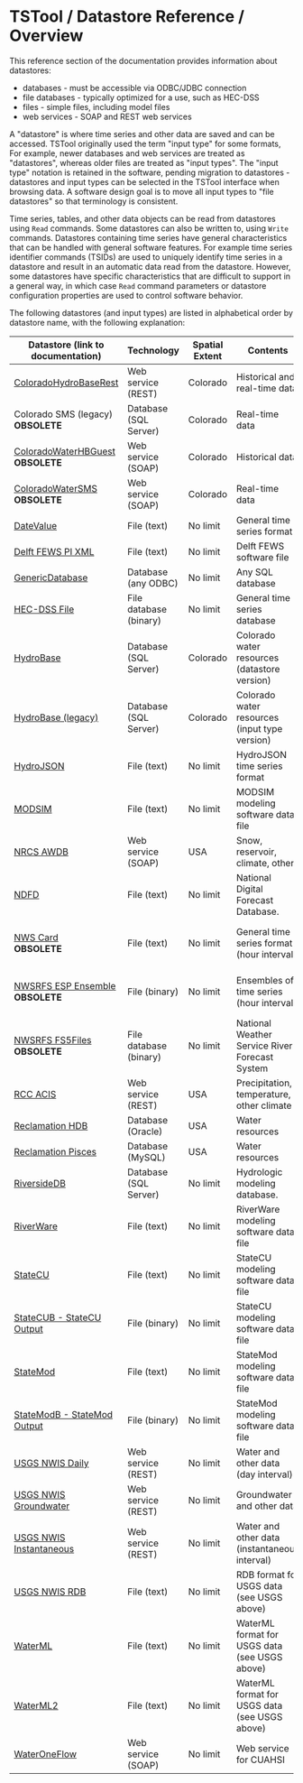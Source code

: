 # TSTool / Datastore Reference / Overview #

This reference section of the documentation provides information about datastores:

* databases - must be accessible via ODBC/JDBC connection
* file databases - typically optimized for a use, such as HEC-DSS
* files - simple files, including model files
* web services - SOAP and REST web services

A "datastore" is where time series and other data are saved and can be accessed.
TSTool originally used the term "input type" for some formats,
For example, newer databases and web services are treated as "datastores",
whereas older files are treated as "input types".
The "input type" notation is retained in the software,
pending migration to datastores - datastores and input types
can be selected in the TSTool interface when browsing data.
A software design goal is to move all input types to "file datastores" so that terminology is consistent.

Time series, tables, and other data objects can be read from datastores using `Read` commands.
Some datastores can also be written to, using `Write` commands.
Datastores containing time series have general characteristics that can be handled with general software features.
For example time series identifier commands (TSIDs) are used to uniquely identify time series in
a datastore and result in an automatic data read from the datastore.
However, some datastores have specific characteristics that are difficult to support in a general way,
in which case `Read` command parameters or datastore configuration properties are used to control software behavior.

The following datastores (and input types) are listed in alphabetical order by datastore name, with the following explanation:

| **Datastore (link to documentation)**                                        | **Technology**         | **Spatial Extent** | **Contents**                                   | **Documentation Status** |
|--|--|--|--|--|
| [ColoradoHydroBaseRest](ColoradoHydroBaseRest/ColoradoHydroBaseRest.md)      | Web service (REST)     | Colorado           | Historical and real-time data                  | New - in process |
| Colorado SMS (legacy)<br>**OBSOLETE**                                        | Database (SQL Server)  | Colorado           | Real-time data                                 | **not yet migrated** - no longer used |
| [ColoradoWaterHBGuest](ColoradoWaterHBGuest/ColoradoWaterHBGuest.md)<br>**OBSOLETE**| Web service (SOAP)     | Colorado           | Historical data                         | Migrated |
| [ColoradoWaterSMS](ColoradoWaterSMS/ColoradoWaterSMS.md)<br>**OBSOLETE**     | Web service (SOAP)     | Colorado           | Real-time data                                 | Migrated |
| [DateValue](DateValue/DateValue.md)                                          | File (text)            | No limit           | General time series format                     | Migrated |
| [Delft FEWS PI XML](Delft-FEWS-PI-XML/Delft-FEWS-PI-XML.md)                  | File (text)            | No limit           | Delft FEWS software file                       | Migrated |
| [GenericDatabase](GenericDatabase/GenericDatabase.md)                        | Database (any ODBC)    | No limit           | Any SQL database                               | Migrated |
| [HEC-DSS File](HEC-DSS/HEC-DSS.md)                                           | File database (binary) | No limit           | General time series database                   | Migrated |
| [HydroBase](CO-HydroBase/CO-HydroBase.md)                                    | Database (SQL Server)  | Colorado           | Colorado water resources (datastore version)   | Migrated |
| [HydroBase (legacy)](CO-HydroBase-legacy/CO-HydroBase-legacy.md)             | Database (SQL Server)  | Colorado           | Colorado water resources (input type version)  | Use [HydroBase datastore](CO-HydroBase/CO-HydroBase.md) documentation. |
| [HydroJSON](HydroJSON/HydroJSON.md)                                          | File (text)            | No limit           | HydroJSON time series format                   | Migrated |
| [MODSIM](MODSIM/MODSIM.md)                                                   | File (text)            | No limit           | MODSIM modeling software data file             | Migrated |
| [NRCS AWDB](NRCS-AWDB/NRCS-AWDB.md)                                          | Web service (SOAP)     | USA                | Snow, reservoir, climate, other                | Migrated |
| [NDFD](NDFD/NDFD.md)                                                         | File (text)            | No limit           | National Digital Forecast Database.            | **not yet migrated (placeholder)**|
| [NWS Card](NWS-NWSRFS/NWS-NWSRFS.md)<br>**OBSOLETE**                         | File (text)            | No limit           | General time series format (hour interval)     | **not yet migrated - being phased out**     |
| [NWSRFS ESP Ensemble](NWS-NWSRFS/NWS-NWSRFS.md)<br>**OBSOLETE**              | File (binary)          | No limit           | Ensembles of time series (hour interval)       | **not yet migrated - being phased out**     |
| [NWSRFS FS5Files](NWS-NWSRFS/NWS-NWSRFS.md)<br>**OBSOLETE**                  | File database (binary) | No limit           | National Weather Service River Forecast System | **not yet migrated - being phased out**     |
| [RCC ACIS](RCC-ACIS/RCC-ACIS.md)                                             | Web service (REST)     | USA                | Precipitation, temperature, other climate      | Migrated |
| [Reclamation HDB](ReclamationHDB/ReclamationHDB.md)                          | Database (Oracle)      | USA                | Water resources                                | Migrated |
| [Reclamation Pisces](ReclamationPisces/ReclamationPisces.md)                 | Database (MySQL)       | USA                | Water resources                                | Migrated |
| [RiversideDB](RiversideDB/RiversideDB.md)                                    | Database (SQL Server)  | No limit           | Hydrologic modeling database.                  | **not yet migrated (placeholder)**     |
| [RiverWare](RiverWare/RiverWare.md)                                          | File (text)            | No limit           | RiverWare modeling software data file          | Migrated |
| [StateCU](StateCU/StateCU.md)                                                | File (text)            | No limit           | StateCU modeling software data file            | Migrated |
| [StateCUB - StateCU Output](StateCUB/StateCUB.md)                            | File (binary)          | No limit           | StateCU modeling software data file            | Migrated |
| [StateMod](StateMod/StateMod.md)                                             | File (text)            | No limit           | StateMod modeling software data file           | Migrated |
| [StateModB - StateMod Output](StateModB/StateModB.md)                        | File (binary)          | No limit           | StateMod modeling software data file           | Migrated |
| [USGS NWIS Daily](USGS-NWIS-Daily/USGS-NWIS-Daily.md)                        | Web service (REST)     | No limit           | Water and other data (day interval)            | Migrated |
| [USGS NWIS Groundwater](USGS-NWIS-Groundwater/USGS-NWIS-Groundwater.md)      | Web service (REST)     | No limit           | Groundwater and other data                     | Migrated |
| [USGS NWIS Instantaneous](USGS-NWIS-Instantaneous/USGS-NWIS-Instantaneous.md)| Web service (REST)     | No limit           | Water and other data (instantaneous interval)  | Migrated |
| [USGS NWIS RDB](USGS-NWIS-RDB/USGS-NWIS-RDB.md)                              | File (text)            | No limit           | RDB format for USGS data (see USGS above)      | Migrated |
| [WaterML](WaterML/WaterML.md)                                                | File (text)            | No limit           | WaterML format for USGS data (see USGS above)  | **not yet migrated (placeholder)**     |
| [WaterML2](WaterML2/WaterML2.md)                                              | File (text)            | No limit           | WaterML format for USGS data (see USGS above)  | **not yet migrated (placeholder)**     |
| [WaterOneFlow](WaterOneFlow/WaterOneFlow.md)                                 | Web service (SOAP)     | No limit           | Web service for CUAHSI                         | **not yet migrated**     |
